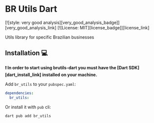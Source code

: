 # BR Utils Dart

[![style: very good analysis][very_good_analysis_badge]][very_good_analysis_link]
[![License: MIT][license_badge]][license_link]

Utils library for specific Brazilian businesses

## Installation 💻

**❗ In order to start using brutils-dart you must have the [Dart SDK][dart_install_link] installed on your machine.**

Add `br_utils` to your `pubspec.yaml`:

```yaml
dependencies:
  br_utils:
```

Or install it with `pub` cli:

```sh
dart pub add br_utils
```
